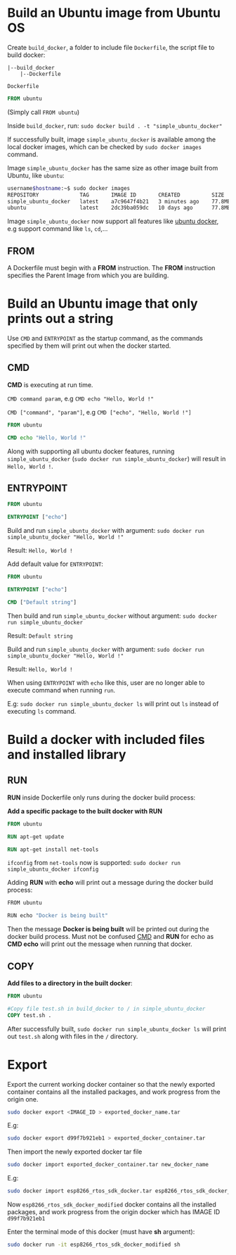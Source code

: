 # Build an Ubuntu image from Ubuntu OS

Create ``build_docker``, a folder to include file ``Dockerfile``, the script file to build docker:

```
|--build_docker
	|--Dockerfile
```

``Dockerfile``

```dockerfile
FROM ubuntu
```

(Simply call ``FROM ubuntu``)

Inside ``build_docker``, run: ``sudo docker build . -t "simple_ubuntu_docker"``

If successfully built, image ``simple_ubuntu_docker`` is available among the local docker images, which can be checked by ``sudo docker images`` command.

Image ``simple_ubuntu_docker`` has the same size as other image built from Ubuntu, like ``ubuntu``:

```sh
username$hostname:~$ sudo docker images
REPOSITORY             TAG       IMAGE ID       CREATED          SIZE
simple_ubuntu_docker   latest    a7c9647f4b21   3 minutes ago    77.8MB
ubuntu                 latest    2dc39ba059dc   10 days ago      77.8MB
```

Image ``simple_ubuntu_docker`` now support all features like [ubuntu docker](ubuntu%20docker.md), e.g support command like ``ls``, ``cd``,...
## FROM

A Dockerfile must begin with a **FROM** instruction. The **FROM** instruction specifies the Parent Image from which you are building.

# Build an Ubuntu image that only prints out a string

Use ``CMD`` and ``ENTRYPOINT`` as the startup command, as the commands specified by them will print out when the docker started.

## CMD

**CMD** is executing at run time.

``CMD command param``, e.g ``CMD echo "Hello, World !"``

``CMD ["command", "param"]``, e.g ``CMD ["echo", "Hello, World !"]``

```dockerfile
FROM ubuntu

CMD echo "Hello, World !"
```

Along with supporting all ubuntu docker features, running ``simple_ubuntu_docker`` (``sudo docker run simple_ubuntu_docker``) will result in ``Hello, World !``.

## ENTRYPOINT

```dockerfile
FROM ubuntu

ENTRYPOINT ["echo"]
```

Build and run ``simple_ubuntu_docker`` with argument: ``sudo docker run simple_ubuntu_docker "Hello, World !"``

Result: ``Hello, World !``

Add default value for ``ENTRYPOINT``:

```dockerfile
FROM ubuntu

ENTRYPOINT ["echo"]

CMD ["Default string"]
```

Then build and run ``simple_ubuntu_docker`` without argument: ``sudo docker run simple_ubuntu_docker``

Result: ``Default string``

Build and run ``simple_ubuntu_docker`` with argument: ``sudo docker run simple_ubuntu_docker "Hello, World !"``

Result: ``Hello, World !``

When using ``ENTRYPOINT`` with ``echo`` like this, user are no longer able to execute command when running ``run``.

E.g: ``sudo docker run simple_ubuntu_docker ls`` will print out ``ls`` instead of executing ``ls`` command.

# Build a docker with included files and installed library
## RUN

**RUN** inside Dockerfile only runs during the docker build process:

**Add a specific package to the built docker with RUN** 

```dockerfile
FROM ubuntu

RUN apt-get update

RUN apt-get install net-tools
```

``ifconfig`` from ``net-tools`` now is supported: ``sudo docker run simple_ubuntu_docker ifconfig``

Adding **RUN** with **echo** will print out a message during the docker build process:

```c
FROM ubuntu

RUN echo "Docker is being built"
```
Then the message **Docker is being built** will be printed out during the docker build process. Must not be confused [CMD](#build-an-ubuntu-image-that-only-prints-out-a-string) and **RUN** for echo as **CMD echo** will print out the message when running that docker.

## COPY
**Add files to a directory in the built docker**:

```dockerfile
FROM ubuntu

#Copy file test.sh in build_docker to / in simple_ubuntu_docker
COPY test.sh .
```

After successfully built, ``sudo docker run simple_ubuntu_docker ls`` will print out ``test.sh`` along with files in the ``/`` directory.
# Export
Export the current working docker container so that the newly exported container contains all the installed packages, and work progress from the origin one.

```sh
sudo docker export <IMAGE_ID > exported_docker_name.tar
```
E.g:
```sh
sudo docker export d99f7b921eb1 > exported_docker_container.tar
```
Then import the newly exported docker tar file
```sh
sudo docker import exported_docker_container.tar new_docker_name
```
E.g: 
```sh
sudo docker import esp8266_rtos_sdk_docker.tar esp8266_rtos_sdk_docker_modified
```
Now ``esp8266_rtos_sdk_docker_modified`` docker contains all the installed packages, and work progress from the origin docker which has IMAGE ID ``d99f7b921eb1``

Enter the terminal mode of this docker (must have **sh** argument):
```sh
sudo docker run -it esp8266_rtos_sdk_docker_modified sh
```
